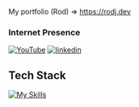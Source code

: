 My portfolio  (Rod) => https://rodj.dev


### Internet Presence 
[![YouTube](https://img.shields.io/badge/Youtube-red?style=for-the-badge&logo=youtube)](https://youtube.com/sendaplays)
[![linkedin](https://img.shields.io/badge/LinkedIn-0A66C2?style=for-the-badge&logo=LinkedIn&logoColor=white)](www.linkedin.com/in/rod-jimeno)

## Tech Stack

[![My Skills](https://skillicons.dev/icons?i=html,css,js,ts,figma,ps,react,vite,bootstrap,tailwind,sass)](https://skillicons.dev)
